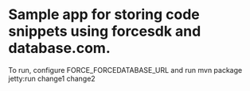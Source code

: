 # Sample app for storing code snippets using forcesdk and database.com.
To run, configure FORCE_FORCEDATABASE_URL and run mvn package jetty:run
change1
change2
